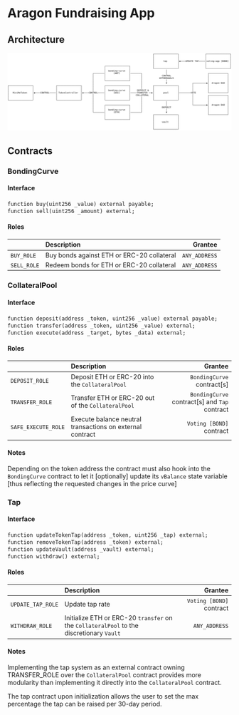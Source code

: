 # Aragon Fundraising App

## Architecture

![Architecture](.gitbook/assets/architecture%20%281%29.svg)

## Contracts

### BondingCurve

#### Interface

```text
function buy(uint256 _value) external payable;
function sell(uint256 _amount) external;
```

#### Roles

|  | Description | Grantee |
| :--- | :--- | ---: |
| `BUY_ROLE` | Buy bonds against ETH or ERC-20 collateral | `ANY_ADDRESS` |
| `SELL_ROLE` | Redeem bonds for ETH or ERC-20 collateral | `ANY_ADDRESS` |

### CollateralPool

#### Interface

```text
function deposit(address _token, uint256 _value) external payable;
function transfer(address _token, uint256 _value) external;
function execute(address _target, bytes _data) external;
```

#### Roles

|  | Description | Grantee |
| :--- | :--- | ---: |
| `DEPOSIT_ROLE` | Deposit ETH or ERC-20 into the `CollateralPool` | `BondingCurve` contract\[s\] |
| `TRANSFER_ROLE` | Transfer ETH or ERC-20 out of the `CollateralPool` | `BondingCurve` contract\[s\] and `Tap` contract |
| `SAFE_EXECUTE_ROLE` | Execute balance neutral transactions on external contract | `Voting [BOND]` contract |

#### Notes

Depending on the token address the contract must also hook into the `BondingCurve` contract to let it \[optionally\] update its `vBalance` state variable \[thus reflecting the requested changes in the price curve\]

### Tap

#### Interface

```text
function updateTokenTap(address _token, uint256 _tap) external;
function removeTokenTap(address _token) external;
function updateVault(address _vault) external;
function withdraw() external;
```

#### Roles

|  | Description | Grantee |
| :--- | :--- | ---: |
| `UPDATE_TAP_ROLE` | Update tap rate | `Voting [BOND]` contract |
| `WITHDRAW_ROLE` | Initialize ETH or ERC-20 `transfer` on the `CollateralPool` to the discretionary `Vault` | `ANY_ADDRESS` |

#### Notes

Implementing the tap system as an external contract owning TRANSFER\_ROLE over the `CollateralPool` contract provides more modularity than implementing it directly into the `CollateralPool` contract.

The tap contract upon initialization allows the user to set the max percentage the tap can be raised per 30-day period.

